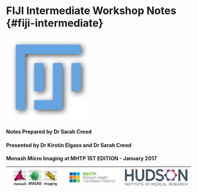 # FIJI Intermediate Workshop Notes {#fiji-intermediate}

#### 

#### ![](/assets/cover_image/fiji_logo.jpg)

#### 

#### **Notes Prepared by Dr Sarah Creed**

#### Presented by Dr Kirstin Elgass and Dr Sarah Creed

**Monash Micro Imaging at MHTP 1ST EDITION - January 2017**

| ![](/assets/logos/logo_MMI.jpg) | ![](/assets/logos/logo_MHTP.jpg) | ![](/assets/logos/logo_hudson.jpg) |
| :---: | :---: | :---: |




